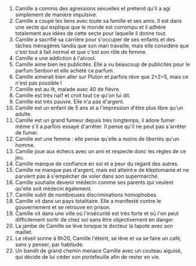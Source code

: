 1. Camille a commis des agressions sexuelles et prétend qu'il a agi simplement de manière impulsive.
1. Camille a coupé les liens avec toute sa famille et ses amis. Il est dans une secte qui explique que le monde est corrompu et il adhère totalement aux idées de cette secte pour laquelle il donne tout.
1. Camille a sacrifié sa carrière pour s'occuper de ses enfants et des tâches ménagères tandis que son mari travaille, mais elle considère que c'est tout à fait normal et que c'est son rôle de femme.
1. Camille a une addiction à l'alcool.
1. Camille aime bien les publicités. Elle a vu beaucoup de publicités pour le parfum Senbon et elle achète ce parfum.
1. Camille aimerait bien aller sur Pluton et parfois rêve que 2+2=5, mais ce n'est pas possible !
1. Camille est au lit, malade avec 40 de fièvre.
1. Camille est très naïf et croit tout ce qu'on lui dit.
1. Camille est très pauvre. Elle n'a pas d'argent.
1. Camille est un enfant de 5 ans et a l'impression d'être plus libre qu'un adulte.
1. Camille est un grand fumeur depuis très longtemps, il adore fumer même s'il a parfois essayé d'arrêter. Il pense qu'il ne peut pas s'arrêter de fumer.
1. Camille est une femme : elle pense qu'elle a moins de libertés qu'un homme.
1. Camille joue aux échecs avec un ami et respecte donc les règles de ce jeu.
1. Camille manque de confiance en soi et a peur du regard des autres.
1. Camille ne manque pas d'argent, mais est atteint·e de kleptomanie et ne parvient pas à s'empêcher de voler dans son supermarché.
1. Camille souhaite devenir médecin comme ses parents qui veulent qu'elle soit médecin également.
1. Camille subit de nombreuses discriminations homophobes.
1. Camille vit dans un pays totalitaire. Elle a manifesté contre le gouvernement et se retrouve en prison.
1. Camille vit dans une ville où l'insécurité est très forte et où l'on peut difficilement sortir de chez soi sans être objectivement en danger.
1. La jambe de Camille se lève lorsque le docteur la tapote avec son maillet.
1. Le réveil sonne à 6h20, Camille l'éteint, se lève et va se faire un café, sans y penser, par habitude.
1. Un bandit de grand chemin menace Camille avec un couteau aiguisé, qui décide de lui céder son portefeuille afin de rester en vie.